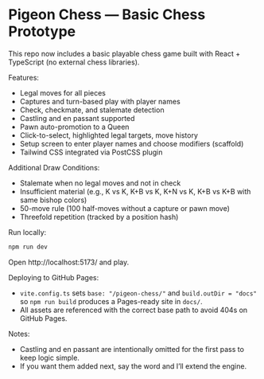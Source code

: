 # Pigeon Chess — Basic Chess Prototype

This repo now includes a basic playable chess game built with React + TypeScript (no external chess libraries).

Features:
- Legal moves for all pieces
- Captures and turn-based play with player names
- Check, checkmate, and stalemate detection
- Castling and en passant supported
- Pawn auto-promotion to a Queen
- Click-to-select, highlighted legal targets, move history
- Setup screen to enter player names and choose modifiers (scaffold)
- Tailwind CSS integrated via PostCSS plugin

Additional Draw Conditions:
- Stalemate when no legal moves and not in check
- Insufficient material (e.g., K vs K, K+B vs K, K+N vs K, K+B vs K+B with same bishop colors)
- 50-move rule (100 half-moves without a capture or pawn move)
- Threefold repetition (tracked by a position hash)

Run locally:

```bash
npm run dev
```

Open http://localhost:5173/ and play.

Deploying to GitHub Pages:
- `vite.config.ts` sets `base: "/pigeon-chess/"` and `build.outDir = "docs"` so `npm run build` produces a Pages-ready site in `docs/`.
- All assets are referenced with the correct base path to avoid 404s on GitHub Pages.

Notes:
- Castling and en passant are intentionally omitted for the first pass to keep logic simple.
- If you want them added next, say the word and I’ll extend the engine.
